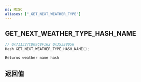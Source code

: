 ```yaml
---
ns: MISC
aliases: ["_GET_NEXT_WEATHER_TYPE"]
---
```

## GET_NEXT_WEATHER_TYPE_HASH_NAME

```c
// 0x711327CD09C8F162 0x353E8056
Hash GET_NEXT_WEATHER_TYPE_HASH_NAME();
```

```
Returns weather name hash  
```

## 返回值
